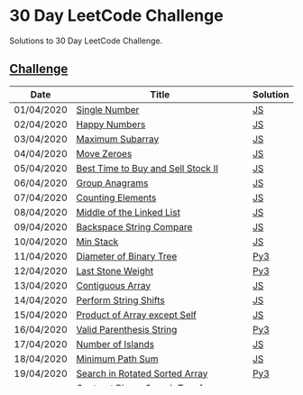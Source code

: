 30 Day LeetCode Challenge
========
Solutions to 30 Day LeetCode Challenge.

[Challenge](https://leetcode.com/explore/featured/card/30-day-leetcoding-challenge)
--------

| Date | Title | Solution |
| ---------- | ----- | -------- |
| 01/04/2020 | [Single Number](https://leetcode.com/explore/featured/card/30-day-leetcoding-challenge/528/week-1/3283/) | [JS](./single-number.js) |
| 02/04/2020 | [Happy Numbers](https://leetcode.com/explore/featured/card/30-day-leetcoding-challenge/528/week-1/3284/) | [JS](./happy-numbers.js) |
| 03/04/2020 | [Maximum Subarray](https://leetcode.com/explore/featured/card/30-day-leetcoding-challenge/528/week-1/3285/) | [JS](./maximum-subarray.js) |
| 04/04/2020 | [Move Zeroes](https://leetcode.com/explore/featured/card/30-day-leetcoding-challenge/528/week-1/3286/) | [JS](./move-zeroes.js) |
| 05/04/2020 | [Best Time to Buy and Sell Stock II](https://leetcode.com/explore/featured/card/30-day-leetcoding-challenge/528/week-1/3287/) | [JS](./best-time-to-buy-and-sell-stock-ii.js) |
| 06/04/2020 | [Group Anagrams](https://leetcode.com/explore/featured/card/30-day-leetcoding-challenge/528/week-1/3288/) | [JS](./group-anagrams.js) |
| 07/04/2020 | [Counting Elements](https://leetcode.com/explore/featured/card/30-day-leetcoding-challenge/528/week-1/3289/) | [JS](./counting-elements.js) |
| 08/04/2020 | [Middle of the Linked List](https://leetcode.com/explore/featured/card/30-day-leetcoding-challenge/529/week-2/3290/) | [JS](./middle-of-the-linked-list.js) |
| 09/04/2020 | [Backspace String Compare](https://leetcode.com/explore/featured/card/30-day-leetcoding-challenge/529/week-2/3291/) | [JS](./backspace-string-compare.js) |
| 10/04/2020 | [Min Stack](https://leetcode.com/explore/featured/card/30-day-leetcoding-challenge/529/week-2/3292/) | [JS](./min-stack.js) |
| 11/04/2020 | [Diameter of Binary Tree](https://leetcode.com/explore/featured/card/30-day-leetcoding-challenge/529/week-2/3293/) | [Py3](./diameter-of-binary-tree.py) |
| 12/04/2020 | [Last Stone Weight](https://leetcode.com/explore/featured/card/30-day-leetcoding-challenge/529/week-2/3294/) | [Py3](./last-stone-weight.py) |
| 13/04/2020 | [Contiguous Array](https://leetcode.com/explore/featured/card/30-day-leetcoding-challenge/529/week-2/3295/) | [JS](./contiguous-array.js) |
| 14/04/2020 | [Perform String Shifts](https://leetcode.com/explore/featured/card/30-day-leetcoding-challenge/529/week-2/3296/) | [JS](./perform-string-shifts.js) |
| 15/04/2020 | [Product of Array except Self](https://leetcode.com/explore/challenge/card/30-day-leetcoding-challenge/530/week-3/3300/) | [JS](./product-of-array-except-self.js) |
| 16/04/2020 | [Valid Parenthesis String](https://leetcode.com/explore/challenge/card/30-day-leetcoding-challenge/530/week-3/3301/) | [Py3](./valid-parenthesis-string.py) |
| 17/04/2020 | [Number of Islands](https://leetcode.com/explore/challenge/card/30-day-leetcoding-challenge/530/week-3/3302/) | [JS](./number-of-islands.js) |
| 18/04/2020 | [Minimum Path Sum](https://leetcode.com/explore/challenge/card/30-day-leetcoding-challenge/530/week-3/3303/) | [JS](./minimum-path-sum.js) |
| 19/04/2020 | [Search in Rotated Sorted Array](https://leetcode.com/explore/challenge/card/30-day-leetcoding-challenge/530/week-3/3304/) | [Py3](./search-in-rotated-sorted-array.py) |
| 20/04/2020 | [Contruct Binary Search Tree from Preorder Traversal](https://leetcode.com/explore/challenge/card/30-day-leetcoding-challenge/530/week-3/3305/) | [Py3](./construct-binary-search-tree-from-preorder-traversal.py) |
| 21/04/2020 | [Leftmost Column with at least a One](https://leetcode.com/explore/challenge/card/30-day-leetcoding-challenge/530/week-3/3306/) | [JS](./leftmost-column-with-at-least-a-one.js) |
| 22/04/2020 | [Subarray Sum equals K](https://leetcode.com/explore/challenge/card/30-day-leetcoding-challenge/531/week-4/3307/) | [JS](./subarray-sum-equals-k.js) |
